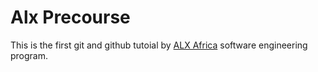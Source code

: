 # Alx Precourse

This is the first git and github tutoial by [ALX Africa](https://https://https://www.alxafrica.com/software/) software engineering program.